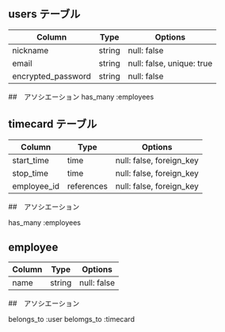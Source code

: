 ## users テーブル

| Column             | Type   | Options                   |
| ------------------ | ------ | ------------------------- |
| nickname           | string | null: false               |
| email              | string | null: false, unique: true |
| encrypted_password | string | null: false               |

##　アソシエーション
has_many :employees

## timecard テーブル

| Column        | Type       | Options                  |
| ------------- | ---------- | ------------------------ |
| start_time    | time       | null: false, foreign_key |
| stop_time     | time      | null: false, foreign_key |
| employee_id   | references | null: false, foreign_key |


##　アソシエーション

has_many :employees


## employee

| Column      | Type   | Options     |
| ----------- | ------ | ----------- |
| name        | string | null: false |



##　アソシエーション

belongs_to :user
belomgs_to :timecard


